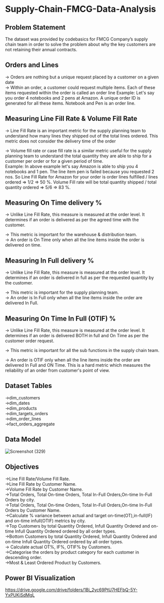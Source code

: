 # Supply-Chain-FMCG-Data-Analysis

## Problem Statement

The dataset was provided by codebasics for FMCG Company’s supply chain team in order to solve the problem about why the key customers are not retaining their annual contracts.

## Orders and Lines 

-> Orders are nothing but a unique request placed by a customer on a given date\
-> Within an order, a customer could request multiple items. Each of these items 
requested within the order is called an order line
Example: Let's say you order 4 notebooks and 2 pens at Amazon. A unique order ID is 
generated for all these items. Notebook and Pen is an order line.

 ## Measuring Line Fill Rate & Volume Fill Rate
 -> Line Fill Rate is an important metric for the supply planning team to understand how 
many lines they shipped out of the total lines ordered. This metric does not consider the 
delivery time of the order

-> Volume fill rate or case fill rate is a similar metric useful for the supply planning team to 
understand the total quantity they are able to ship for a customer per order or for a given 
period of time.\
Example: In above example let's say Amazon is able to ship you 4 notebooks and 1 pen. 
The line item pen is failed because you requested 2 nos. So Line Fill Rate for Amazon for 
your order is order lines fulfilled / lines ordered => 1/2 => 50 %.
Volume Fill rate will be total quantity shipped / total quantity ordered => 5/6 => 83 %.

## Measuring On Time delivery %

-> Unlike Line Fill Rate, this measure is measured at the order level. It determines if 
an order is delivered as per the agreed time with the customer.

-> This metric is important for the warehouse & distribution team.\
-> An order is On Time only when all the line items inside the order is delivered on 
time.

## Measuring In Full delivery %

-> Unlike Line Fill Rate, this measure is measured at the order level. It determines if an 
order is delivered in full as per the requested quantity by the customer.

-> This metric is important for the supply planning team.\
-> An order is In Full only when all the line items inside the order are delivered In Full.

## Measuring On Time In Full (OTIF)  %

-> Unlike Line Fill Rate, this measure is measured at the order level. It determines if an 
order is delivered BOTH in full and On Time as per the customer order request.

-> This metric is important for all the sub functions in the supply chain team.

-> An order is OTIF only when all the line items inside the order are delivered In Full 
and ON Time. This is a hard metric which measures the reliability of an order from 
customer's point of view.

## Dataset Tables

->dim_customers\
->dim_dates\
->dim_products\
->dim_targets_orders\
->dim_order_lines\
->fact_orders_aggregate



## Data Model





![Screenshot (329)](https://user-images.githubusercontent.com/59529237/233276743-56336782-b729-4dbe-b964-b24e795eb0ca.png)

## Objectives

->Line Fill Rate/Volume Fill Rate.\
->Line Fill Rate by Customer Name.\
->Volume Fill Rate by Customer Name.\
->Total Orders, Total On-time Orders, Total In-Full Orders,On-time In-Full Orders by city.\
->Total Orders, Total On-time Orders, Total In-Full Orders,On-time In-Full Orders by Customer Name.\
->Calculate % variance between actual and target on-time(OT),in-full(IF) and on-time infull(OTIF) metrics by city.\
->Top Customers by total Quantity Ordered, Infull Quantity Ordered and on-time Infull Quantity Ordered ordered by all order types.\
->Bottom Customers by total Quantity Ordered, Infull Quantity Ordered and on-time Infull Quantity Ordered ordered by all order types.\
-> Calculate actual OT%, IF%, OTIF% by Customers.\
->Categorise the orders by product category for each customer in descending order.\
->Most & Least Ordered Product by Customers.

## Power BI Visualization

https://drive.google.com/drive/folders/1Bi_2yc69PtU7HEFbQ-5Y-YxPUKiSdMgL





